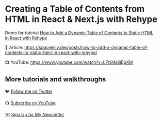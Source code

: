 # Creating a Table of Contents from HTML in React & Next.js with Rehype

Demo for tutorial [How to Add a Dynamic Table of Contents to Static HTML in React with Rehype](https://www.youtube.com/watch?v=LFNMs8iEgXM)

📝 Article: https://spacejelly.dev/posts/how-to-add-a-dynamic-table-of-contents-to-static-html-in-react-with-rehype/

📺 YouTube: https://www.youtube.com/watch?v=LFNMs8iEgXM

## More tutorials and walkthroughs

🐦 [Follow me on Twitter](https://twitter.com/colbyfayock)

📺 [Subscribe on YouTube](https://www.youtube.com/colbyfayock)

✉️ [Sign Up for My Newsletter](https://colbyfayock.com/newsletter)

